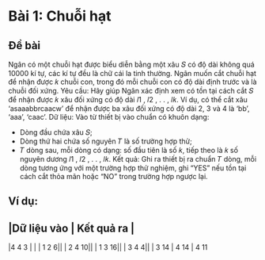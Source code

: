 # Bài 1: Chuỗi hạt

## Đề bài
Ngân có một chuỗi hạt được biểu diễn bằng một xâu 𝑆 có độ dài không quá 10000 kí tự, các
kí tự đều là chữ cái la tinh thường. Ngân muốn cắt chuỗi hạt để nhận được 𝑘 chuỗi con, trong
đó mỗi chuỗi con có độ dài định trước và là chuỗi đối xứng.
Yêu cầu: Hãy giúp Ngân xác định xem có tồn tại cách cắt 𝑆 để nhận được 𝑘 xâu đối xứng có
độ dài 𝑙1
, 𝑙2
, . . , 𝑙𝑘.
Ví dụ, có thể cắt xâu ‘asaaabbrcaacw’ để nhận được ba xâu đối xứng có độ dài 2, 3 và 4 là
‘bb’, ‘aaa’, ‘caac’.
Dữ liệu: Vào từ thiết bị vào chuẩn có khuôn dạng:
- Dòng đầu chứa xâu 𝑆;
- Dòng thứ hai chứa số nguyên 𝑇 là số trường hợp thử;
- 𝑇 dòng sau, mỗi dòng có dạng: số đầu tiên là số 𝑘, tiếp theo là 𝑘 số nguyên dương
𝑙1
, 𝑙2
, . . , 𝑙𝑘.
Kết quả: Ghi ra thiết bị ra chuẩn 𝑇 dòng, mỗi dòng tương ứng với một trường hợp thử
nghiệm, ghi “YES” nếu tồn tại cách cắt thỏa mãn hoặc “NO” trong trường hợp ngược lại.

Ví dụ:
---------
|Dữ liệu vào | Kết quả ra |
----------
|4 4 3      |              |
|  1 2 6||
| 2 4 10||
|  1 3 16||
|  3 4 4||
|  3 14
|  4 14
|  4 11
